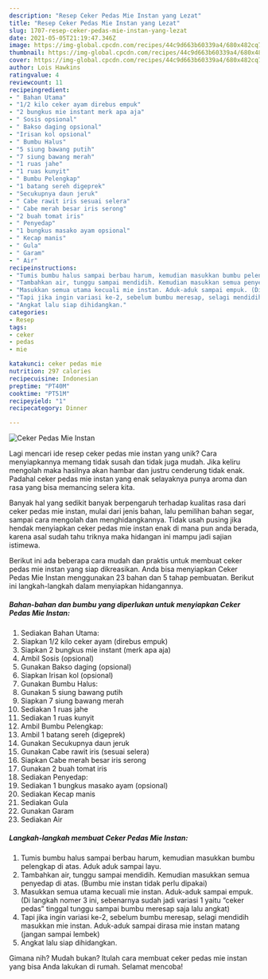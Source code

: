 ```yaml
---
description: "Resep Ceker Pedas Mie Instan yang Lezat"
title: "Resep Ceker Pedas Mie Instan yang Lezat"
slug: 1707-resep-ceker-pedas-mie-instan-yang-lezat
date: 2021-05-05T21:19:47.346Z
image: https://img-global.cpcdn.com/recipes/44c9d663b60339a4/680x482cq70/ceker-pedas-mie-instan-foto-resep-utama.jpg
thumbnail: https://img-global.cpcdn.com/recipes/44c9d663b60339a4/680x482cq70/ceker-pedas-mie-instan-foto-resep-utama.jpg
cover: https://img-global.cpcdn.com/recipes/44c9d663b60339a4/680x482cq70/ceker-pedas-mie-instan-foto-resep-utama.jpg
author: Lois Hawkins
ratingvalue: 4
reviewcount: 11
recipeingredient:
- " Bahan Utama"
- "1/2 kilo ceker ayam direbus empuk"
- "2 bungkus mie instant merk apa aja"
- " Sosis opsional"
- " Bakso daging opsional"
- "Irisan kol opsional"
- " Bumbu Halus"
- "5 siung bawang putih"
- "7 siung bawang merah"
- "1 ruas jahe"
- "1 ruas kunyit"
- " Bumbu Pelengkap"
- "1 batang sereh digeprek"
- "Secukupnya daun jeruk"
- " Cabe rawit iris sesuai selera"
- " Cabe merah besar iris serong"
- "2 buah tomat iris"
- " Penyedap"
- "1 bungkus masako ayam opsional"
- " Kecap manis"
- " Gula"
- " Garam"
- " Air"
recipeinstructions:
- "Tumis bumbu halus sampai berbau harum, kemudian masukkan bumbu pelengkap di atas. Aduk aduk sampai layu."
- "Tambahkan air, tunggu sampai mendidih. Kemudian masukkan semua penyedap di atas. (Bumbu mie instan tidak perlu dipakai)"
- "Masukkan semua utama kecuali mie instan. Aduk-aduk sampai empuk. (Di langkah nomer 3 ini, sebenarnya sudah jadi variasi 1 yaitu “ceker pedas” tinggal tunggu sampai bumbu meresap saja lalu angkat)"
- "Tapi jika ingin variasi ke-2, sebelum bumbu meresap, selagi mendidih masukkan mie instan. Aduk-aduk sampai dirasa mie instan matang (jangan sampai lembek)"
- "Angkat lalu siap dihidangkan."
categories:
- Resep
tags:
- ceker
- pedas
- mie

katakunci: ceker pedas mie 
nutrition: 297 calories
recipecuisine: Indonesian
preptime: "PT40M"
cooktime: "PT51M"
recipeyield: "1"
recipecategory: Dinner

---
```



![Ceker Pedas Mie Instan](https://img-global.cpcdn.com/recipes/44c9d663b60339a4/680x482cq70/ceker-pedas-mie-instan-foto-resep-utama.jpg)

Lagi mencari ide resep ceker pedas mie instan yang unik? Cara menyiapkannya memang tidak susah dan tidak juga mudah. Jika keliru mengolah maka hasilnya akan hambar dan justru cenderung tidak enak. Padahal ceker pedas mie instan yang enak selayaknya punya aroma dan rasa yang bisa memancing selera kita.

Banyak hal yang sedikit banyak berpengaruh terhadap kualitas rasa dari ceker pedas mie instan, mulai dari jenis bahan, lalu pemilihan bahan segar, sampai cara mengolah dan menghidangkannya. Tidak usah pusing jika hendak menyiapkan ceker pedas mie instan enak di mana pun anda berada, karena asal sudah tahu triknya maka hidangan ini mampu jadi sajian istimewa.




Berikut ini ada beberapa cara mudah dan praktis untuk membuat ceker pedas mie instan yang siap dikreasikan. Anda bisa menyiapkan Ceker Pedas Mie Instan menggunakan 23 bahan dan 5 tahap pembuatan. Berikut ini langkah-langkah dalam menyiapkan hidangannya.

<!--inarticleads1-->

##### Bahan-bahan dan bumbu yang diperlukan untuk menyiapkan Ceker Pedas Mie Instan:

1. Sediakan  Bahan Utama:
1. Siapkan 1/2 kilo ceker ayam (direbus empuk)
1. Siapkan 2 bungkus mie instant (merk apa aja)
1. Ambil  Sosis (opsional)
1. Gunakan  Bakso daging (opsional)
1. Siapkan Irisan kol (opsional)
1. Gunakan  Bumbu Halus:
1. Gunakan 5 siung bawang putih
1. Siapkan 7 siung bawang merah
1. Sediakan 1 ruas jahe
1. Sediakan 1 ruas kunyit
1. Ambil  Bumbu Pelengkap:
1. Ambil 1 batang sereh (digeprek)
1. Gunakan Secukupnya daun jeruk
1. Gunakan  Cabe rawit iris (sesuai selera)
1. Siapkan  Cabe merah besar iris serong
1. Gunakan 2 buah tomat iris
1. Sediakan  Penyedap:
1. Sediakan 1 bungkus masako ayam (opsional)
1. Sediakan  Kecap manis
1. Sediakan  Gula
1. Gunakan  Garam
1. Sediakan  Air




<!--inarticleads2-->

##### Langkah-langkah membuat Ceker Pedas Mie Instan:

1. Tumis bumbu halus sampai berbau harum, kemudian masukkan bumbu pelengkap di atas. Aduk aduk sampai layu.
1. Tambahkan air, tunggu sampai mendidih. Kemudian masukkan semua penyedap di atas. (Bumbu mie instan tidak perlu dipakai)
1. Masukkan semua utama kecuali mie instan. Aduk-aduk sampai empuk. (Di langkah nomer 3 ini, sebenarnya sudah jadi variasi 1 yaitu “ceker pedas” tinggal tunggu sampai bumbu meresap saja lalu angkat)
1. Tapi jika ingin variasi ke-2, sebelum bumbu meresap, selagi mendidih masukkan mie instan. Aduk-aduk sampai dirasa mie instan matang (jangan sampai lembek)
1. Angkat lalu siap dihidangkan.




Gimana nih? Mudah bukan? Itulah cara membuat ceker pedas mie instan yang bisa Anda lakukan di rumah. Selamat mencoba!
